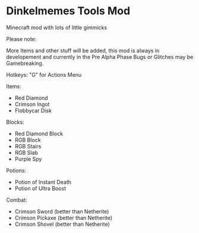 # Dinkelmemes Tools Mod
Minecraft mod with lots of little gimmicks

Please note:

More Items and other stuff will be added,
this mod is always in developement and currently in the Pre Alpha Phase
Bugs or Glitches may be Gamebreaking.

Hotkeys:
"G" for Actions Menu


Items:
- Red Diamond
- Crimson Ingot
- Flobbycar Disk

Blocks:
- Red Diamond Block
- RGB Block
- RGB Stairs
- RGB Slab
- Purple Spy

Potions:
- Potion of Instant Death
- Potion of Ultra Boost

Combat:
- Crimson Sword (better than Netherite)
- Crimson Pickaxe (better than Netherite)
- Crimson Shovel (better than Netherite)
